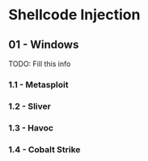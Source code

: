 # Shellcode Injection

## 01 - Windows

TODO: Fill this info

### 1.1 - Metasploit

### 1.2 - Sliver

### 1.3 - Havoc

### 1.4 - Cobalt Strike